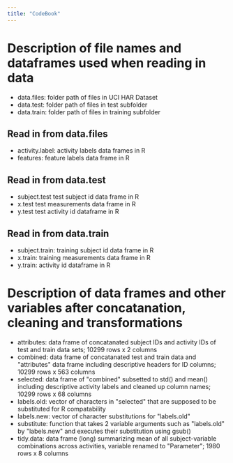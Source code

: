 ```yaml
---
title: "CodeBook"
---
```


# Description of file names and dataframes used when reading in data

* data.files:         folder path of files in UCI HAR Dataset
* data.test:          folder path of files in test subfolder
* data.train:         folder path of files in training subfolder

## Read in from data.files

* activity.label:     activity labels data frames in R  
* features:           feature labels data frame in R      

## Read in from data.test

* subject.test        test subject id data frame in R
* x.test              test measurements data frame  in R 
* y.test              test activity id dataframe in R

## Read in from data.train 

* subject.train:      training subject id data frame in R
* x.train:            training measurements data frame  in R 
* y.train:            activity id dataframe in R


# Description of data frames and other variables after concatanation, cleaning and transformations

* attributes:        data frame of concatanated subject IDs and activity IDs of test and train data sets; 10299 rows x 2 columns
* combined:          data frame of concatanated test and train data and "attributes" data frame including descriptive headers for ID columns; 10299 rows x 563 columns
* selected:          data frame of "combined" subsetted to std() and mean() including descriptive activity labels and cleaned up column names; 10299 rows x 68 columns
* labels.old:        vector of characters in "selected" that are supposed to be substituted for R compatability
* labels.new:        vector of character substitutions for "labels.old"
* substitute:        function that takes 2 variable arguments such as "labels.old" by "labels.new" and executes their substitution using gsub()
* tidy.data:         data frame (long) summarizing mean of all subject-variable combinations across activities, variable renamed to "Parameter"; 1980 rows x 8 columns
